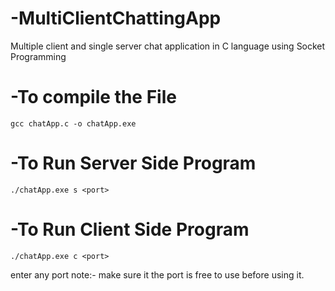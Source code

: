 # -MultiClientChattingApp
Multiple client and single server chat application in C language using Socket Programming

# -To compile the File
```
gcc chatApp.c -o chatApp.exe
```

# -To Run Server Side Program
```
./chatApp.exe s <port>
```

# -To Run Client Side Program
```
./chatApp.exe c <port>
```

<port> enter any port 
note:- make sure it the port is free to use before using it.

